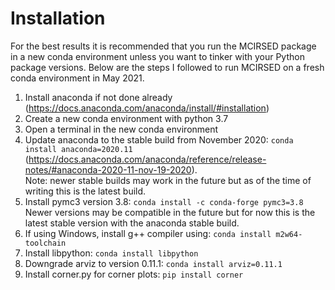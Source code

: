 # Installation

For the best results it is recommended that you run the MCIRSED package in a new conda environment unless you want to tinker with your Python package versions. Below are the steps I followed to run MCIRSED on a fresh conda environment in May 2021.

1) Install anaconda if not done already (https://docs.anaconda.com/anaconda/install/#installation)
2) Create a new conda environment with python 3.7
3) Open a terminal in the new conda environment
4) Update anaconda to the stable build from November 2020: ```conda install anaconda=2020.11```\
(https://docs.anaconda.com/anaconda/reference/release-notes/#anaconda-2020-11-nov-19-2020). \
Note: newer stable builds may work in the future but as of the time of writing this is the latest build.
5) Install pymc3 version 3.8: ```conda install -c conda-forge pymc3=3.8```\
Newer versions may be compatible in the future but for now this is the latest stable version with the anaconda stable build.
6) If using Windows, install g++ compiler using: ```conda install m2w64-toolchain``` 
7) Install libpython: ```conda install libpython```
8) Downgrade arviz to version 0.11.1: ```conda install arviz=0.11.1```
9) Install corner.py for corner plots: ```pip install corner```

